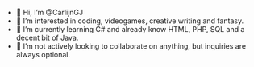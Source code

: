 - 👋 Hi, I’m @CarlijnGJ
- 👀 I’m interested in coding, videogames, creative writing and fantasy.
- 🌱 I’m currently learning C# and already know HTML, PHP, SQL and a decent bit of Java.
- 💞️ I’m not actively looking to collaborate on anything, but inquiries are always optional.

<!---
CarlijnGJ/CarlijnGJ is a ✨ special ✨ repository because its `README.md` (this file) appears on your GitHub profile.
You can click the Preview link to take a look at your changes.
--->
